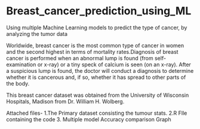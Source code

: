 # Breast_cancer_prediction_using_ML
Using multiple Machine Learning models to predict the type of cancer, by analyzing the tumor data

Worldwide, breast cancer is the most common type of cancer in women and the second highest in terms of mortality rates.Diagnosis of breast cancer is performed when an abnormal lump is found (from self-examination or x-ray) or a tiny speck of calcium is seen (on an x-ray). After a suspicious lump is found, the doctor will conduct a diagnosis to determine whether it is cancerous and, if so, whether it has spread to other parts of the body.

This breast cancer dataset was obtained from the University of Wisconsin Hospitals, Madison from Dr. William H. Wolberg.

Attached files-
1.The Primary dataset consisting the tumour stats.
2.R FIle containing the code 
3. Multiple model Accuracy comparison Graph
